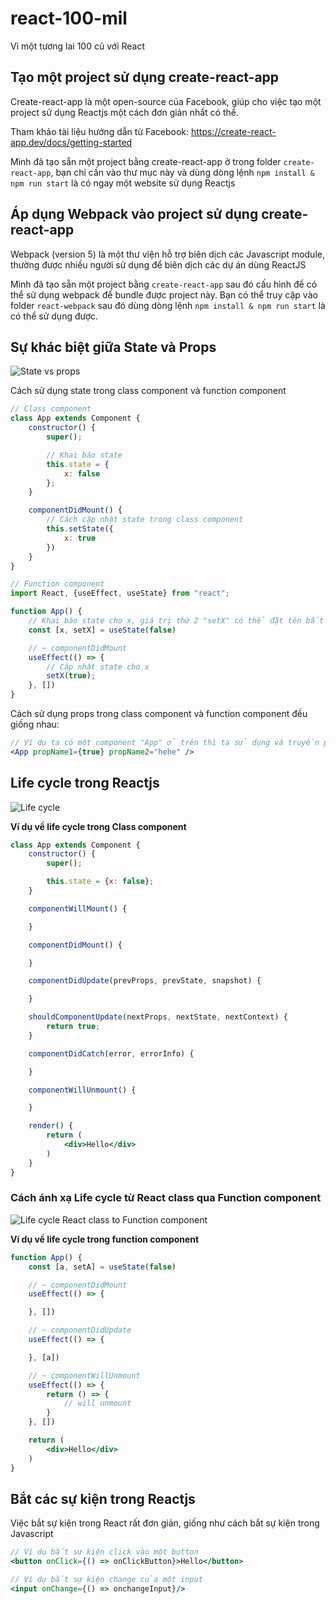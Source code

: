 # react-100-mil
Vì một tương lai 100 củ với React

## Tạo một project sử dụng create-react-app
Create-react-app là một open-source của Facebook, giúp cho việc tạo một project sử dụng Reactjs một cách đơn giản nhất có thể.

Tham khảo tài liệu hướng dẫn từ Facebook: https://create-react-app.dev/docs/getting-started

Mình đã tạo sẵn một project bằng create-react-app ở trong folder `create-react-app`, bạn chỉ cần vào thư mục này và dùng dòng lệnh `npm install & npm run start` là có ngay một website sử dụng Reactjs

## Áp dụng Webpack vào project sử dụng create-react-app

Webpack (version 5) là một thư viện hỗ trợ biên dịch các Javascript module, thường được nhiều người sử dụng để biên dịch các dự án dùng ReactJS

Mình đã tạo sẵn một project bằng `create-react-app` sau đó cấu hình để có thể sử dụng webpack để bundle được project này. Bạn có thể truy cập vào folder `react-webpack` sau đó dùng dòng lệnh `npm install & npm run start` là có thể sử dụng được.

## Sự khác biệt giữa State và Props
![State vs props](https://static.wixstatic.com/media/3a60df_ecdf74102fd04ee0ab40c50ecee52020~mv2.png/v1/fit/w_800%2Ch_420%2Cal_c/file.png)

Cách sử dụng state trong class component và function component
```jsx
// Class component
class App extends Component {
    constructor() {
        super();

        // Khai báo state
        this.state = {
            x: false
        };
    }

    componentDidMount() {
        // Cách cập nhật state trong class component
        this.setState({
            x: true
        })
    }
}

// Function component
import React, {useEffect, useState} from "react";

function App() {
    // Khai báo state cho x, giá trị thứ 2 "setX" có thể đặt tên bất kỳ, nhưng thông thường người ta hay đặt tên với tiền tố "set" ở trước
    const [x, setX] = useState(false)

    // ~ componentDidMount
    useEffect(() => {
        // Cập nhật state cho x
        setX(true);
    }, [])
}
```

Cách sử dụng props trong class component và function component đều giống nhau:
```jsx
// Ví dụ ta có một component "App" ở trên thì ta sử dụng và truyền props như sau:
<App propName1={true} propName2="hehe" />
```

## Life cycle trong Reactjs
![Life cycle](https://i1.wp.com/programmingwithmosh.com/wp-content/uploads/2018/10/Screen-Shot-2018-10-31-at-1.44.28-PM.png?ssl=1)

**Ví dụ về life cycle trong Class component**
```jsx
class App extends Component {
    constructor() {
        super();

        this.state = {x: false};
    }

    componentWillMount() {

    }

    componentDidMount() {

    }

    componentDidUpdate(prevProps, prevState, snapshot) {

    }

    shouldComponentUpdate(nextProps, nextState, nextContext) {
        return true;
    }

    componentDidCatch(error, errorInfo) {

    }

    componentWillUnmount() {

    }

    render() {
        return (
            <div>Hello</div>
        )
    }
}
```

### Cách ánh xạ Life cycle từ React class qua Function component
![Life cycle React class to Function component](https://miro.medium.com/max/651/1*IeEZWbiknyh0zP3a1_jHkA.jpeg)

**Ví dụ về life cycle trong function component**
```jsx
function App() {
    const [a, setA] = useState(false)

    // ~ componentDidMount
    useEffect(() => {

    }, [])

    // ~ componentDidUpdate
    useEffect(() => {

    }, [a])

    // ~ componentWillUnmount
    useEffect(() => {
        return () => {
            // will unmount            
        }
    }, [])

    return (
        <div>Hello</div>
    )
}
```

## Bắt các sự kiện trong Reactjs
Việc bắt sự kiện trong React rất đơn giản, giống như cách bắt sự kiện trong Javascript

```jsx
// Ví dụ bắt sự kiện click vào một button
<button onClick={() => onClickButton}>Hello</button>

// Ví dụ bắt sự kiện change của một input
<input onChange={() => onchangeInput}/>
```

